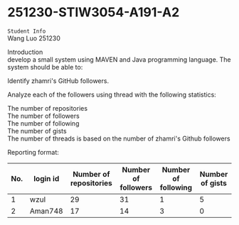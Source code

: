 # 251230-STIW3054-A191-A2
`Student Info`  
Wang Luo 251230

Introduction  
develop a small system using MAVEN and Java programming language. The system should be able to:

Identify zhamri's GitHub followers.

Analyze each of the followers using thread with the following statistics:

The number of repositories  
The number of followers  
The number of following  
The number of gists  
The number of threads is based on the number of zhamri's Github followers  

Reporting format:

| No. | login id | Number of repositories | Number of followers | Number of following | Number of gists |
|-----|----------|------------------------|---------------------|-----------|------------|
| 1   | wzul     | 29                     | 31                  |    1     |     5     |
| 2   | Aman748  | 17                     | 14                  |    3     |     0     |

